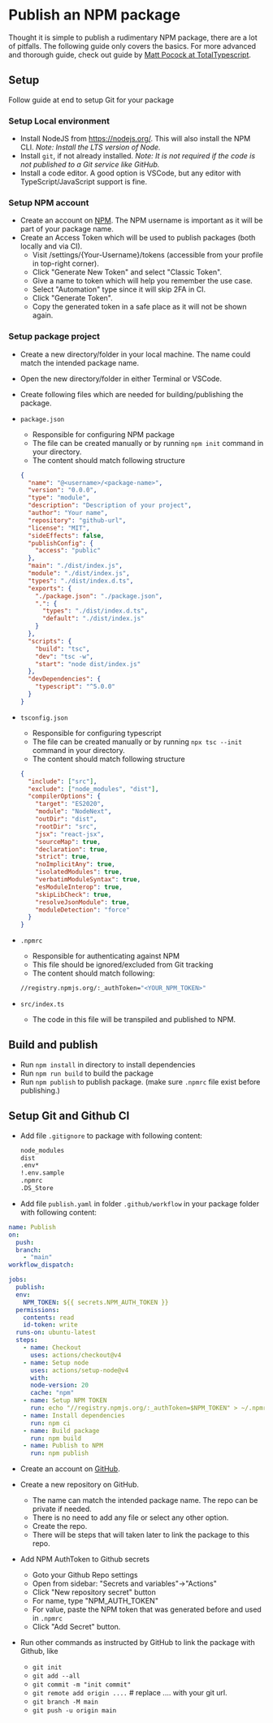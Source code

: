 # Publish an NPM package

Thought it is simple to publish a rudimentary NPM package, there are a lot of pitfalls. The following guide only covers the basics. For more advanced and thorough guide, check out guide by [Matt Pocock at TotalTypescript](https://www.totaltypescript.com/how-to-create-an-npm-package).

## Setup

Follow guide at end to setup Git for your package

### Setup Local environment

- Install NodeJS from https://nodejs.org/. This will also install the NPM CLI. _Note: Install the LTS version of Node._
- Install `git`, if not already installed. _Note: It is not required if the code is not published to a Git service like GitHub._
- Install a code editor. A good option is VSCode, but any editor with TypeScript/JavaScript support is fine.

### Setup NPM account

- Create an account on [NPM](https://www.npmjs.com/). The NPM username is important as it will be part of your package name.
- Create an Access Token which will be used to publish packages (both locally and via CI).
  - Visit /settings/{Your-Username}/tokens (accessible from your profile in top-right corner).
  - Click "Generate New Token" and select "Classic Token".
  - Give a name to token which will help you remember the use case.
  - Select "Automation" type since it will skip 2FA in CI.
  - Click "Generate Token".
  - Copy the generated token in a safe place as it will not be shown again.

### Setup package project

- Create a new directory/folder in your local machine. The name could match the intended package name.
- Open the new directory/folder in either Terminal or VSCode.
- Create following files which are needed for building/publishing the package.

- `package.json`

  - Responsible for configuring NPM package
  - The file can be created manually or by running `npm init` command in your directory.
  - The content should match following structure

  ```json
  {
    "name": "@<username>/<package-name>",
    "version": "0.0.0",
    "type": "module",
    "description": "Description of your project",
    "author": "Your name",
    "repository": "github-url",
    "license": "MIT",
    "sideEffects": false,
    "publishConfig": {
      "access": "public"
    },
    "main": "./dist/index.js",
    "module": "./dist/index.js",
    "types": "./dist/index.d.ts",
    "exports": {
      "./package.json": "./package.json",
      ".": {
        "types": "./dist/index.d.ts",
        "default": "./dist/index.js"
      }
    },
    "scripts": {
      "build": "tsc",
      "dev": "tsc -w",
      "start": "node dist/index.js"
    },
    "devDependencies": {
      "typescript": "^5.0.0"
    }
  }
  ```

- `tsconfig.json`

  - Responsible for configuring typescript
  - The file can be created manually or by running `npx tsc --init` command in your directory.
  - The content should match following structure

  ```json
  {
    "include": ["src"],
    "exclude": ["node_modules", "dist"],
    "compilerOptions": {
      "target": "ES2020",
      "module": "NodeNext",
      "outDir": "dist",
      "rootDir": "src",
      "jsx": "react-jsx",
      "sourceMap": true,
      "declaration": true,
      "strict": true,
      "noImplicitAny": true,
      "isolatedModules": true,
      "verbatimModuleSyntax": true,
      "esModuleInterop": true,
      "skipLibCheck": true,
      "resolveJsonModule": true,
      "moduleDetection": "force"
    }
  }
  ```

- `.npmrc`

  - Responsible for authenticating against NPM
  - This file should be ignored/excluded from Git tracking
  - The content should match following:

  ```sh
  //registry.npmjs.org/:_authToken="<YOUR_NPM_TOKEN>"
  ```

- `src/index.ts`

  - The code in this file will be transpiled and published to NPM.

## Build and publish

- Run `npm install` in directory to install dependencies
- Run `npm run build` to build the package
- Run `npm publish` to publish package. (make sure `.npmrc` file exist before publishing.)

## Setup Git and Github CI

- Add file `.gitignore` to package with following content:

  ```sh
  node_modules
  dist
  .env*
  !.env.sample
  .npmrc
  .DS_Store
  ```

- Add file `publish.yaml` in folder `.github/workflow` in your package folder with following content:

```yaml
name: Publish
on:
  push:
  branch:
    - "main"
workflow_dispatch:

jobs:
  publish:
  env:
    NPM_TOKEN: ${{ secrets.NPM_AUTH_TOKEN }}
  permissions:
    contents: read
    id-token: write
  runs-on: ubuntu-latest
  steps:
    - name: Checkout
      uses: actions/checkout@v4
    - name: Setup node
      uses: actions/setup-node@v4
      with:
      node-version: 20
      cache: "npm"
    - name: Setup NPM TOKEN
      run: echo "//registry.npmjs.org/:_authToken=$NPM_TOKEN" > ~/.npmrc
    - name: Install dependencies
      run: npm ci
    - name: Build package
      run: npm build
    - name: Publish to NPM
      run: npm publish
```

- Create an account on [GitHub](https://github.com).
- Create a new repository on GitHub.

  - The name can match the intended package name. The repo can be private if needed.
  - There is no need to add any file or select any other option.
  - Create the repo.
  - There will be steps that will taken later to link the package to this repo.

- Add NPM AuthToken to Github secrets

  - Goto your Github Repo settings
  - Open from sidebar: "Secrets and variables"->"Actions"
  - Click "New repository secret" button
  - For name, type "NPM_AUTH_TOKEN"
  - For value, paste the NPM token that was generated before and used in `.npmrc`
  - Click "Add Secret" button.

- Run other commands as instructed by GitHub to link the package with Github, like
  - `git init`
  - `git add --all`
  - `git commit -m "init commit"`
  - `git remote add origin ....` # replace .... with your git url.
  - `git branch -M main`
  - `git push -u origin main`
